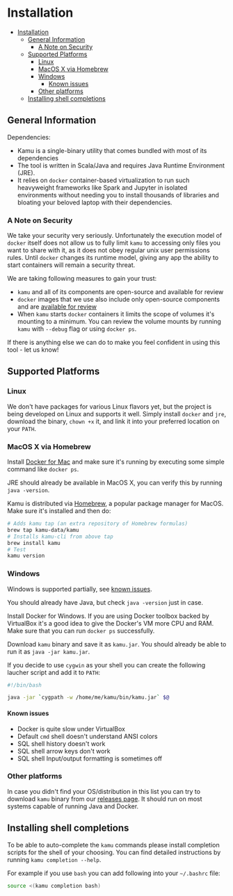 # Installation

- [Installation](#installation)
  - [General Information](#general-information)
    - [A Note on Security](#a-note-on-security)
  - [Supported Platforms](#supported-platforms)
    - [Linux](#linux)
    - [MacOS X via Homebrew](#macos-x-via-homebrew)
    - [Windows](#windows)
      - [Known issues](#known-issues)
    - [Other platforms](#other-platforms)
  - [Installing shell completions](#installing-shell-completions)


## General Information

Dependencies:

- Kamu is a single-binary utility that comes bundled with most of its dependencies
- The tool is written in Scala/Java and requires Java Runtime Environment (JRE).
- It relies on `docker` container-based virtualization to run such heavyweight frameworks like Spark and Jupyter in isolated environments without needing you to install thousands of libraries and bloating your beloved laptop with their dependencies.


### A Note on Security

We take your security very seriously. Unfortunately the execution model of `docker` itself does not allow us to fully limit `kamu` to accessing only files you want to share with it, as it does not obey regular unix user permissions rules. Until `docker` changes its runtime model, giving any app the ability to start containers will remain a security threat.

We are taking following measures to gain your trust:
* `kamu` and all of its components are open-source and available for review
* `docker` images that we use also include only open-source components and are [available for review](https://github.com/kamu-data/kamu-images)
* When `kamu` starts `docker` containers it limits the scope of volumes it's mounting to a minimum. You can review the volume mounts by running `kamu` with `--debug` flag or using `docker ps`.

If there is anything else we can do to make you feel confident in using this tool - let us know!


## Supported Platforms

### Linux

We don't have packages for various Linux flavors yet, but the project is being developed on Linux and supports it well. Simply install `docker` and `jre`, download the binary, `chown +x` it, and link it into your preferred location on your `PATH`.

### MacOS X via Homebrew

Install [Docker for Mac](https://docs.docker.com/docker-for-mac/install/) and make sure it's running by executing some simple command like `docker ps`.

JRE should already be available in MacOS X, you can verify this by running `java -version`.

Kamu is distributed via [Homebrew](https://brew.sh/), a popular package manager for MacOS. Make sure it's installed and then do:

```sh
# Adds kamu tap (an extra repository of Homebrew formulas)
brew tap kamu-data/kamu
# Installs kamu-cli from above tap
brew install kamu
# Test
kamu version
```

### Windows

Windows is supported partially, see [known issues](#known-issues).

You should already have Java, but check `java -version` just in case.

Install Docker for Windows. If you are using Docker toolbox backed by VirtualBox it's a good idea to give the Docker's VM more CPU and RAM. Make sure that you can run `docker ps` successfully.

Download `kamu` binary and save it as `kamu.jar`. You should already be able to run it as `java -jar kamu.jar`.

If you decide to use `cygwin` as your shell you can create the following laucher script and add it to `PATH`:

```sh
#!/bin/bash

java -jar `cygpath -w /home/me/kamu/bin/kamu.jar` $@
```

#### Known issues
- Docker is quite slow under VirtualBox
- Default `cmd` shell doesn't understand ANSI colors
- SQL shell history doesn't work
- SQL shell arrow keys don't work
- SQL shell Input/output formatting is sometimes off

### Other platforms

In case you didn't find your OS/distribution in this list you can try to download `kamu` binary from our [releases page](https://github.com/kamu-data/kamu-cli/releases). It should run on most systems capable of running Java and Docker.


## Installing shell completions

To be able to auto-complete the `kamu` commands please install completion scripts for the shell of your choosing. You can find detailed instructions by running `kamu completion --help`.

For example if you use `bash` you can add following into your `~/.bashrc` file:

```bash
source <(kamu completion bash)
```
